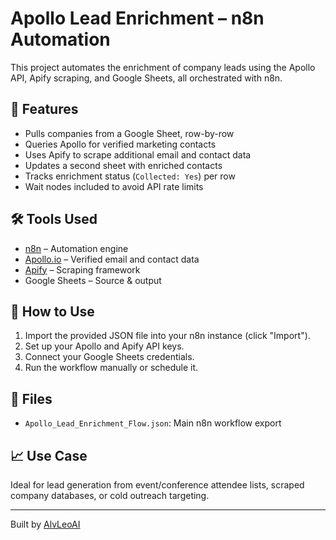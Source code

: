 # Apollo Lead Enrichment – n8n Automation

This project automates the enrichment of company leads using the Apollo API, Apify scraping, and Google Sheets, all orchestrated with n8n.

## 🔧 Features
- Pulls companies from a Google Sheet, row-by-row
- Queries Apollo for verified marketing contacts
- Uses Apify to scrape additional email and contact data
- Updates a second sheet with enriched contacts
- Tracks enrichment status (`Collected: Yes`) per row
- Wait nodes included to avoid API rate limits

## 🛠️ Tools Used
- [n8n](https://n8n.io) – Automation engine
- [Apollo.io](https://apollo.io) – Verified email and contact data
- [Apify](https://apify.com) – Scraping framework
- Google Sheets – Source & output

## 🧪 How to Use
1. Import the provided JSON file into your n8n instance (click "Import").
2. Set up your Apollo and Apify API keys.
3. Connect your Google Sheets credentials.
4. Run the workflow manually or schedule it.

## 📂 Files
- `Apollo_Lead_Enrichment_Flow.json`: Main n8n workflow export

## 📈 Use Case
Ideal for lead generation from event/conference attendee lists, scraped company databases, or cold outreach targeting.

---

Built by [AlvLeoAI](https://www.linkedin.com/in/alvarolvazquez)

